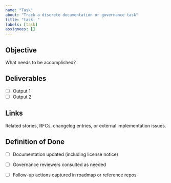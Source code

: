 ```yaml
---
name: "Task"
about: "Track a discrete documentation or governance task"
title: "task: "
labels: [task]
assignees: []
---
```


## Objective
What needs to be accomplished?

## Deliverables
- [ ] Output 1
- [ ] Output 2

## Links
Related stories, RFCs, changelog entries, or external implementation issues.

## Definition of Done
- [ ] Documentation updated (including license notice)
- [ ] Governance reviewers consulted as needed
- [ ] Follow-up actions captured in roadmap or reference repos

